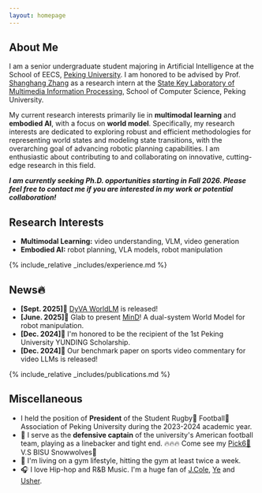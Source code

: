 ```yaml
---
layout: homepage
---
```


## About Me

I am a senior undergraduate student majoring in Artificial Intelligence at the School of EECS, [Peking University](https://www.pku.edu.cn/). I am honored to be advised by Prof. [Shanghang Zhang](https://www.shanghangzhang.com/) as a research intern at the [State Key Laboratory of Multimedia Information Processing](https://idm.pku.edu.cn/en/), School of Computer Science, Peking University.

My current research interests primarily lie in **multimodal learning** and **embodied AI**, with a focus on **world model**. Specifically, my research interests are dedicated to exploring robust and efficient methodologies for representing world states and modeling state transitions, with the overarching goal of advancing robotic planning capabilities. I am enthusiastic about contributing to and collaborating on innovative, cutting-edge research in this field.

***I am currently seeking Ph.D. opportunities starting in Fall 2026. Please feel free to contact me if you are interested in my work or potential collaboration!***

## Research Interests

- **Multimodal Learning:** video understanding, VLM, video generation
- **Embodied AI:** robot planning, VLA models, robot manipulation

{% include_relative _includes/experience.md %}

## News🔥

- **[Sept. 2025]**📃 [DyVA WorldLM](https://dyva-worldlm.github.io/) is released!
- **[June. 2025]**📃 Glab to present [MinD](https://manipulate-in-dream.github.io/)! A dual-system World Model for robot manipulation.
- **[Dec. 2024]**🏅 I'm honored to be the recipient of the 1st Peking University YUNDING Scholarship.
- **[Dec. 2024]**📃 Our benchmark paper on sports video commentary for video LLMs is released!

{% include_relative _includes/publications.md %}

## Miscellaneous

- I held the position of **President** of the Student Rugby🏉 Football🏈 Association of Peking University during the 2023-2024 academic year.
- 🏈 I serve as the **defensive captain** of the university's American football team, playing as a linebacker and tight end. 🔥🔥🔥 Come see my [Pick6🏈](https://www.instagram.com/p/DBRcd9nPGZu/) V.S BISU Snowwolves🐺
- 💪 I'm living on a gym lifestyle, hitting the gym at least twice a week.
- 🎧 I love Hip-hop and R&B Music. I'm a huge fan of [J.Cole](https://open.spotify.com/artist/6l3HvQ5sa6mXTsMTB19rO5), [Ye](https://open.spotify.com/artist/5K4W6rqBFWDnAN6FQUkS6x) and [Usher](https://open.spotify.com/artist/23zg3TcAtWQy7J6upgbUnj).

<div style="width: 100px; height: 100px; margin: 0 auto; display: flex; justify-content: center; align-items: center;">
    <script type="text/javascript" id="clstr_globe" src="//clustrmaps.com/globe.js?d=WBS-C103szyqK9_Q1B6O3HihyzClmC4RQve17y7ef-U"></script>
</div>

<!-- {% include_relative _includes/services.md %} -->
